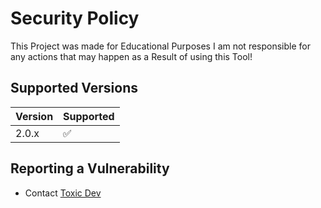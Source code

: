 # Security Policy
This Project was made for Educational Purposes
I am not responsible for any actions that may happen
as a Result of using this Tool!

## Supported Versions

| Version | Supported          |
| ------- | ------------------ |
| 2.0.x   | :white_check_mark: |

## Reporting a Vulnerability
- Contact [Toxic Dev](https://discord.com/users/510065483693817867)
